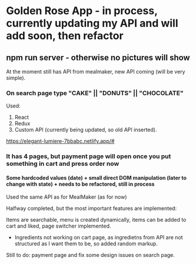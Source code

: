 # Golden Rose App - in process, currently updating my API and will add soon, then refactor

## npm run server - otherwise no pictures will show

At the moment still has API from mealmaker, new API coming (will be very simple).

### On search page type "CAKE" || "DONUTS" || "CHOCOLATE"

Used:

1. React
2. Redux
3. Custom API (currently being updated, so old API inserted).

https://elegant-lumiere-7bbabc.netlify.app/#

### It has 4 pages, but payment page will open once you put something in cart and press order now

#### Some hardcoded values (date) + small direct DOM manipulation (later to change with state) + needs to be refactored, still in process

Used the same API as for MealMaker (as for now)

Halfway completed, but the most important features are implemented:

Items are searchable, menu is created dynamically, items can be added to cart and liked, page switcher implemented.

- Ingredients not working on cart page, as ingredietns from API are not structured as I want them to be, so added random markup.

Still to do: payment page and fix some design issues on search page.
